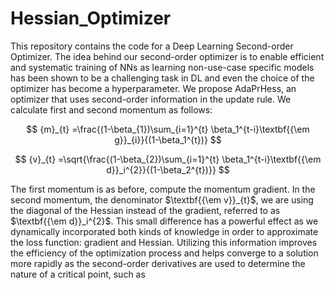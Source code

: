 # Hessian_Optimizer



This repository contains the code for a Deep Learning Second-order Optimizer. The idea behind our second-order optimizer is to enable efficient and systematic training of NNs as learning non-use-case specific models has been shown to be a challenging task in DL and even the choice of the optimizer has become a hyperparameter. We propose AdaPrHess, an optimizer that uses second-order information in the update rule. We calculate first and second momentum as follows:


$$ {m}_{t} =\frac{(1-\beta_{1})\sum_{i=1}^{t} \beta_1^{t-i}\textbf{{\em g}}_{i}}{(1-\beta_1^{t})} $$

 $$ {v}_{t} =\sqrt{\frac{(1-\beta_{2})\sum_{i=1}^{t} \beta_1^{t-i}\textbf{{\em d}}_i^{2}}{(1-\beta_2^{t})}} $$

The first momentum is as before, compute the momentum gradient. In the second momentum, the denominator $\textbf{{\em v}}_{t}$, we are using the diagonal of the Hessian instead of the gradient, referred to as $\textbf{{\em d}}_i^{2}$. This small difference has a powerful effect as we dynamically incorporated both kinds of knowledge in order to approximate the loss function: gradient and Hessian. Utilizing this information improves the efficiency of the optimization process and helps converge to a solution more rapidly as the second-order derivatives are used to determine the nature of a critical point, such as 
